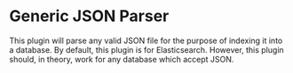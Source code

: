 # Generic JSON Parser

This plugin will parse any valid JSON file for the purpose of indexing it into a database. By default, this plugin is for Elasticsearch. However, this plugin should, in theory, work for any database which accept JSON.
